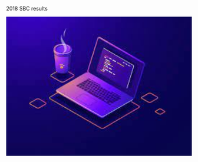 2018 SBC results

<dev align = "center">
<img src = "https://github.com/TheeViolinist/SBC-2018/blob/main/src/assets/to_readme/image1.jpeg" width = "700px"/>
</dev>


